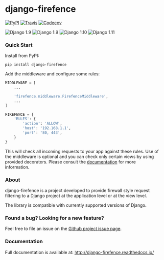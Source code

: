 # django-firefence

[![PyPI](https://img.shields.io/pypi/v/django-firefence.svg)](https://pypi.python.org/pypi/django-firefence) [![Travis](https://img.shields.io/travis/rehandalal/django-firefence.svg)](https://travis-ci.org/rehandalal/django-firefence) [![Codecov](https://img.shields.io/codecov/c/github/rehandalal/django-firefence.svg)](https://codecov.io/gh/rehandalal/django-firefence)
 
![Django 1.9](https://img.shields.io/badge/Django-1.8-pink.svg) ![Django 1.9](https://img.shields.io/badge/Django-1.9-pink.svg) ![Django 1.10](https://img.shields.io/badge/Django-1.10-pink.svg) ![Django 1.11](https://img.shields.io/badge/Django-1.11-pink.svg)

### Quick Start

Install from PyPI:

```
pip install django-firefence
```

Add the middleware and configure some rules:

```python
MIDDLEWARE = [
    ...

    'firefence.middleware.FirefenceMiddleware',
    ...
]

FIREFENCE = {
    'RULES': {
        'action': 'ALLOW',
        'host': '192.168.1.1',
        'port': '80, 443',
    }
}
```

This will check all incoming requests to your app against these rules. Use of the middleware is
optional and you can check only certain views by using provided decorators. Please consult the 
[documentation](http://django-firefence.readthedocs.io/) for more information.

### About

django-firefence is a project developed to provide firewall style request filtering to a Django
project at the application level or at the view level.

The library is compatible with currently supported versions of Django.

### Found a bug? Looking for a new feature?

Feel free to file an issue on the 
[Github project issue page](https://github.com/rehandalal/django-firefence/issues).

### Documentation

Full documentation is available at: 
http://django-firefence.readthedocs.io/
